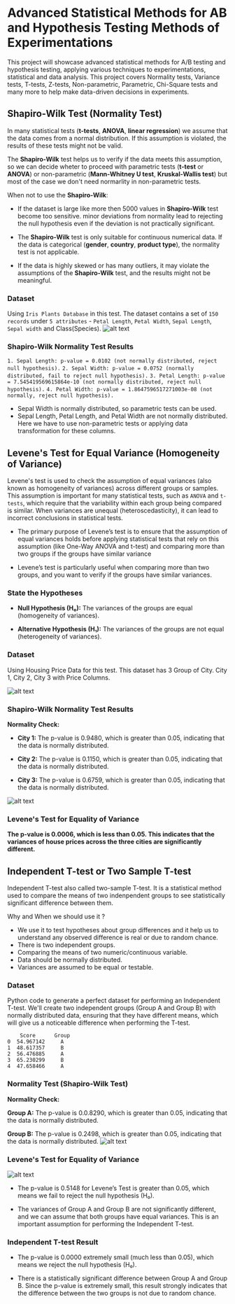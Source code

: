 # Advanced Statistical Methods for AB and Hypothesis Testing Methods of Experimentations
This project will showcase advanced statistical methods for A/B testing and hypothesis testing, applying various techniques to experimentations, statistical and data analysis. This project covers Normality tests, Variance tests, T-tests, Z-tests, Non-parametric, Parametric, Chi-Square tests and many more to help make data-driven decisions in experiments. 

## Shapiro-Wilk Test (Normality Test)

In many statistical tests (**t-tests**, **ANOVA**, **linear regression**) we assume that the data comes from a normal distribution. If this assumption is violated, the results of these tests might not be valid.

The **Shapiro-Wilk** test helps us to verify if the data meets this assumption, so we can decide wheter to proceed with parametric tests (**t-test** or **ANOVA**) or non-parametric (**Mann-Whitney U test**, **Kruskal-Wallis test**) but most of the case we don't need normarlity in non-parametric tests.

When not to use the **Shapiro-Wilk**:

- If the dataset is large like more then 5000 values in **Shapiro-Wilk** test become too sensitive. minor deviations from normality lead to rejecting the null hypothesis even if the deviation is not practically significant. 
>
- The **Shapiro-Wilk** test is only suitable for continuous numerical data. If the data is categorical (**gender**, **country**, **product type**), the normality test is not applicable.
>
- If the data is highly skewed or has many outliers, it may violate the assumptions of the **Shapiro-Wilk** test, and the results might not be meaningful.

### Dataset
Using `Iris Plants Database` in this test. The dataset contains a set of `150 records` under `5 attributes` - `Petal Length`, `Petal Width`, `Sepal Length`, `Sepal width` and Class(Species).
![ alt text](img/shapiro-wilk.png)

### Shapiro-Wilk Normality Test Results
`1. Sepal Length: p-value = 0.0102 (not normally distributed, reject null hypothesis).`
`2. Sepal Width: p-value = 0.0752 (normally distributed, fail to reject null hypothesis).`
`3. Petal Length: p-value = 7.545419569615864e-10 (not normally distributed, reject null hypothesis).`
`4. Petal Width: p-value = 1.8647596517271003e-08 (not normally, reject null hypothesis).`

- Sepal Width is normally distributed, so parametric tests can be used.
- Sepal Length, Petal Length, and Petal Width are not normally distributed. Here we have to use non-parametric tests or applying data transformation for these columns.



## Levene's Test for Equal Variance (Homogeneity of Variance)

Levene's test is used to check the assumption of equal variances (also known as homogeneity of variances) across different groups or samples. This assumption is important for many statistical tests, such as `ANOVA` and `t-tests`, which require that the variability within each group being compared is similar. When variances are unequal (heteroscedasticity), it can lead to incorrect conclusions in statistical tests.

- The primary purpose of Levene’s test is to ensure that the assumption of equal variances holds before applying statistical tests that rely on this assumption (like One-Way ANOVA and t-test) and comparing more than two groups if the groups have similar variance

- Levene’s test is particularly useful when comparing more than two groups, and you want to verify if the groups have similar variances.

### State the Hypotheses
- **Null Hypothesis (H₀):** The variances of the groups are equal (homogeneity of variances).

- **Alternative Hypothesis (H₁):** The variances of the groups are not equal (heterogeneity of variances).
### Dataset
Using Housing Price Data for this test. This dataset has 3 Group of City. City 1, City 2, City 3 with Price Columns.

![ alt text](img/levenestest.png)

### Shapiro-Wilk Normality Test Results

**Normality Check:**

- **City 1:** The p-value is 0.9480, which is greater than 0.05, indicating that the data is normally distributed.

- **City 2:** The p-value is 0.1150, which is greater than 0.05, indicating that the data is normally distributed.

- **City 3:** The p-value is 0.6759, which is greater than 0.05, indicating that the data is normally distributed.

![ alt text](img/levenestest2.png)

### Levene's Test for Equality of Variance

**The p-value is 0.0006, which is less than 0.05. This indicates that the variances of house prices across the three cities are significantly different.**

## Independent T-test or Two Sample T-test

Independent T-test also called two-sample T-test. It is a statistical method used to compare the means of two indenpendent groups to see statistically significant difference between them.

Why and When we should use it ?
- We use it to test hypotheses about group differences and it help us to understand any observed difference is real or due to random chance.
- There is two independent groups.
- Comparing the means of two numeric/continuous variable.
- Data should be normally distributed.
- Variances are assumed to be equal or testable.

### Dataset

Python code to generate a perfect dataset for performing an Independent T-test. We'll create two independent groups (Group A and Group B) with normally distributed data, ensuring that they have different means, which will give us a noticeable difference when performing the T-test.

        Score      Group
    0  54.967142     A
    1  48.617357     B
    2  56.476885     A
    3  65.230299     B
    4  47.658466     A

### Normality Test (Shapiro-Wilk Test)
**Normality Check:**

**Group A:** The p-value is 0.0.8290, which is greater than 0.05, indicating that the data is normally distributed.

**Group B:** The p-value is 0.2498, which is greater than 0.05, indicating that the data is normally distributed.
![ alt text](img/independent_t_1.png)

### Levene's Test for Equality of Variance

![ alt text](img/independent_t_2.png)

- The p-value is 0.5148 for Levene’s Test is greater than 0.05, which means we fail to reject the null hypothesis (H₀).

- The variances of Group A and Group B are not significantly different, and we can assume that both groups have equal variances. This is an important assumption for performing the Independent T-test.

### Independent T-test Result

- The p-value is 0.0000 extremely small (much less than 0.05), which means we reject the null hypothesis (H₀).

- There is a statistically significant difference between Group A and Group B. Since the p-value is extremely small, this result strongly indicates that the difference between the two groups is not due to random chance.


